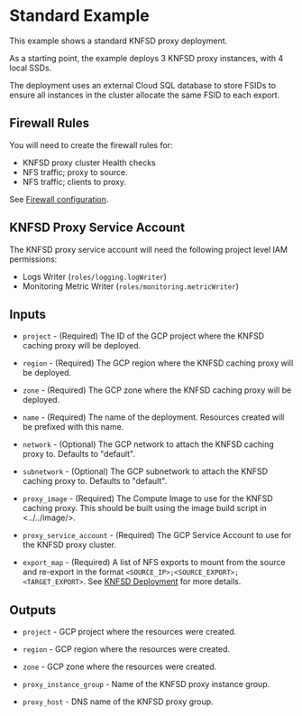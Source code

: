 # Standard Example

This example shows a standard KNFSD proxy deployment.

As a starting point, the example deploys 3 KNFSD proxy instances, with 4 local SSDs.

The deployment uses an external Cloud SQL database to store FSIDs to ensure all instances in the cluster allocate the same FSID to each export.

## Firewall Rules

You will need to create the firewall rules for:

* KNFSD proxy cluster Health checks
* NFS traffic; proxy to source.
* NFS traffic; clients to proxy.

See [Firewall configuration](../../deployment/firewall.md).

## KNFSD Proxy Service Account

The KNFSD proxy service account will need the following project level IAM permissions:

* Logs Writer (`roles/logging.logWriter`)
* Monitoring Metric Writer (`roles/monitoring.metricWriter`)

## Inputs

* `project` - (Required) The ID of the GCP project where the KNFSD caching proxy will be deployed.

* `region` - (Required) The GCP region where the KNFSD caching proxy will be deployed.

* `zone` - (Required) The GCP zone where the KNFSD caching proxy will be deployed.

* `name` - (Required) The name of the deployment. Resources created will be prefixed with this name.

* `network` - (Optional) The GCP network to attach the KNFSD caching proxy to. Defaults to "default".

* `subnetwork` - (Optional) The GCP subnetwork to attach the KNFSD caching proxy to. Defaults to "default".

* `proxy_image` - (Required) The Compute Image to use for the KNFSD caching proxy. This should be built using the image build script in <../../image/>.

* `proxy_service_account` - (Required) The GCP Service Account to use for the KNFSD proxy cluster.

* `export_map` - (Required) A list of NFS exports to mount from the source and re-export in the format `<SOURCE_IP>;<SOURCE_EXPORT>;<TARGET_EXPORT>`. See [KNFSD Deployment](../../deployment/README.md) for more details.

## Outputs

* `project` - GCP project where the resources were created.

* `region` - GCP region where the resources were created.

* `zone` - GCP zone where the resources were created.

* `proxy_instance_group` - Name of the KNFSD proxy instance group.

* `proxy_host` - DNS name of the KNFSD proxy group.
